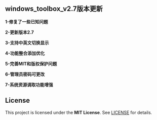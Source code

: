 ﻿## windows_toolbox_v2.7版本更新
**1-修复了一些已知问题**

**2-更新版本2.7**

**3-支持中英文切换显示**

**4-功能整合添加优化**

**5-完善MIT和版权保护问题**

**6-管理员密码可更改**

**7-系统资源调取功能增强**


## License
This project is licensed under the **MIT License**. See [LICENSE](LICENSE) for details.
